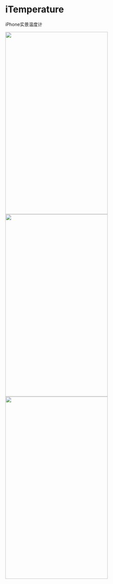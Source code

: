 iTemperature
============

iPhone实景温度计

<img src="https://s4.mzstatic.com/us/r30/Purple3/v4/72/6f/49/726f4936-f4f9-beab-7fde-1ca9046ba498/pr_source.png?downloadKey=1418483435_d3dac3fde1b0a346a30330ffd336a293" width="320px" height="568px"/>
<img src="https://s4.mzstatic.com/us/r30/Purple5/v4/70/6e/1a/706e1af2-4fed-40aa-1ba3-44a2e5687c20/pr_source.png?downloadKey=1418483435_05af532fb63ddc5a9b988259040e1aa3" width="320px" height="568px"/>

<img src="https://s2.mzstatic.com/us/r30/Purple1/v4/87/8c/34/878c3421-2ca1-bc51-3153-09c9e56ce3e2/pr_source.png?downloadKey=1418483435_374adde9aa23b734491eaf95cb9a065f" width="320px" height="568px"/>
